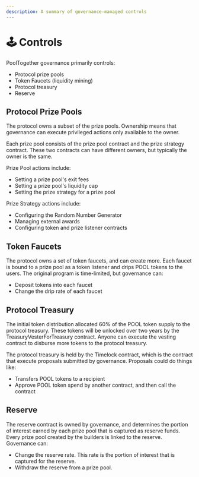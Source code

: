 ```yaml
---
description: A summary of governance-managed controls
---
```


# 🕹️ Controls

PoolTogether governance primarily controls:

* Protocol prize pools
* Token Faucets \(liquidity mining\)
* Protocol treasury
* Reserve

## Protocol Prize Pools

The protocol owns a subset of the prize pools.  Ownership means that governance can execute privileged actions only available to the owner.

Each prize pool consists of the prize pool contract and the prize strategy contract.  These two contracts can have different owners, but typically the owner is the same.

Prize Pool actions include:

* Setting a prize pool's exit fees
* Setting a prize pool's liquidity cap
* Setting the prize strategy for a prize pool

Prize Strategy actions include:

* Configuring the Random Number Generator
* Managing external awards
* Configuring token and prize listener contracts

## Token Faucets

The protocol owns a set of token faucets, and can create more.  Each faucet is bound to a prize pool as a token listener and drips POOL tokens to the users.  The original program is time-limited, but governance can:

* Deposit tokens into each faucet
* Change the drip rate of each faucet

## Protocol Treasury

The initial token distribution allocated 60% of the POOL token supply to the protocol treasury.  These tokens will be unlocked over two years by the TreasuryVesterForTreasury contract.  Anyone can execute the vesting contract to disburse more tokens to the protocol treasury.

The protocol treasury is held by the Timelock contract, which is the contract that execute proposals submitted by governance.  Proposals could do things like:

* Transfers POOL tokens to a recipient
* Approve POOL token spend by another contract, and then call the contract

## Reserve

The reserve contract is owned by governance, and determines the portion of interest earned by each prize pool that is captured as reserve funds.  Every prize pool created by the builders is linked to the reserve.  Governance can:

* Change the reserve rate.  This rate is the portion of interest that is captured for the reserve.
* Withdraw the reserve from a prize pool.

